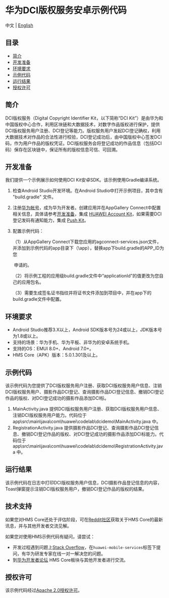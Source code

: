 # 华为DCI版权服务安卓示例代码

中文 | [English](README.md)

## 目录

* [简介](#简介)
* [开发准备](#开发准备)
* [环境要求](#环境要求)
* [示例代码](#示例代码)
* [运行结果](#运行结果)
* [授权许可](#授权许可)

简介
------------

DCI版权服务（Digital Copyright Identifier Kit，以下简称“DCI Kit”）是由华为和中国版权中心合作，利用区块链和大数据技术，对数字作品版权进行保护，提供DCI版权服务用户注册、DCI登记等能力。版权服务用户发起DCI登记确权，利用大数据技术对作品的合法性进行校验，DCI登记成功后，由中国版权中心签发DCI码，作为用户作品的版权凭证。DCI版权服务会将登记成功的作品信息（包括DCI码）保存在区块链中，保证所有的版权信息可信、可回溯。
## 开发准备

我们提供一个示例展示如何使用DCI Kit安卓SDK。该示例使用Gradle编译系统。

1. 检查Android Studio开发环境。在Android Studio中打开示例项目，其中含有 "build.gradle" 文件。

2. 注册[华为帐号](https://developer.huawei.com/consumer/cn/)，成为华为开发者。创建应用并在AppGallery Connect中配置相关信息，具体请参考[开发准备](https://developer.huawei.com/consumer/cn/doc/development/HMSCore-Guides/config-agc-0000001050196065)，集成 [HUAWEI Account Kit](https://developer.huawei.com/consumer/cn/hms/huawei-accountkit)，如果需要DCI登记发码有通知能力，集成 [Push Kit](https://developer.huawei.com/consumer/cn/hms/huawei-pushkit)。

3. 配置示例代码：

   （1）从AppGallery Connect下载您应用的agconnect-services.json文件，并添加到示例代码的app目录下（\app），替换app下build.gradle的APP_ID为您  

   ​         申请的。

   （2）将示例工程的应用级build.gradle文件中“applicationId”的值更改为您自己的应用包名。
   
   （3）需要生成签名证书指纹并将证书文件添加到项目中，并在app下的build.gradle文件中配置。

## 环境要求

- Android Studio推荐3.X以上，Android SDK版本号为24或以上，JDK版本号为1.8或以上。
- 支持的场景：华为手机、华为平板、非华为的安卓系统手机。
- 支持的OS：EMUI 8.0+、Android 7.0+。
- HMS Core（APK）版本：5.0.1.301及以上。

## 示例代码

该示例代码为您提供了DCI版权服务用户注册、获取DCI版权服务用户信息、注销DCI版权服务用户、摄影作品DCI登记、查询摄影作品DCI登记信息、撤销DCI登记作品的版权、对DCI登记成功的摄影作品添加DCI标。

1. MainActivity.java 提供DCI版权服务用户注册、获取DCI版权服务用户信息、注销DCI版权服务用户能力。代码位于app\src\main\java\com\huawei\codelab\dcidemo\MainActivity.java 中。
2. RegistrationActivity.java  提供摄影作品DCI登记、查询摄影作品DCI登记信息、撤销DCI登记作品的版权、对DCI登记成功的摄影作品添加DCI标能力。代码位于app\src\main\java\com\huawei\codelab\dcidemo\RegistrationActivity.java 中。

## 运行结果

该示例代码在日志中打印DCI版权服务用户信息，DCI摄影作品登记信息的内容，Toast弹窗提示注销DCI版权服务用户，撤销DCI登记作品的版权的结果。

## 技术支持

如果您对HMS Core还处于评估阶段，可在[Reddit社区](https://www.reddit.com/r/HuaweiDevelopers/)获取关于HMS Core的最新讯息，并与其他开发者交流见解。

如果您对使用HMS示例代码有疑问，请尝试：

- 开发过程遇到问题上[Stack Overflow](https://stackoverflow.com/questions/tagged/huawei-mobile-services)，在`huawei-mobile-services`标签下提问，有华为研发专家在线一对一解决您的问题。
- 到[华为开发者论坛](https://developer.huawei.com/consumer/cn/forum/blockdisplay?fid=18) HMS Core板块与其他开发者进行交流。

## 授权许可

该示例代码经过[Apache 2.0授权许可](http://www.apache.org/licenses/LICENSE-2.0)。